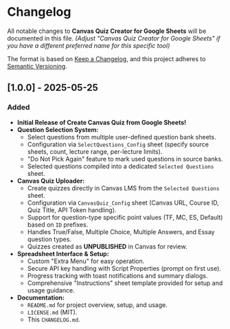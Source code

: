 # Changelog

All notable changes to **Canvas Quiz Creator for Google Sheets** will be documented in this file. 
*(Adjust "Canvas Quiz Creator for Google Sheets" if you have a different preferred name for this specific tool)*

The format is based on [Keep a Changelog](https://keepachangelog.com/en/1.0.0/),
and this project adheres to [Semantic Versioning](https://semver.org/spec/v2.0.0.html).

## [1.0.0] - 2025-05-25

### Added

-   **Initial Release of Create Canvas Quiz from Google Sheets!**
-   **Question Selection System:**
    -   Select questions from multiple user-defined question bank sheets.
    -   Configuration via `SelectQuestions_Config` sheet (specify source sheets, count, lecture range, per-lecture limits).
    -   "Do Not Pick Again" feature to mark used questions in source banks.
    -   Selected questions compiled into a dedicated `Selected Questions` sheet.
-   **Canvas Quiz Uploader:**
    -   Create quizzes directly in Canvas LMS from the `Selected Questions` sheet.
    *   Configuration via `CanvasQuiz_Config` sheet (Canvas URL, Course ID, Quiz Title, API Token handling).
    -   Support for question-type specific point values (TF, MC, ES, Default) based on `ID` prefixes.
    -   Handles True/False, Multiple Choice, Multiple Answers, and Essay question types.
    -   Quizzes created as **UNPUBLISHED** in Canvas for review.
-   **Spreadsheet Interface & Setup:**
    -   Custom "Extra Menu" for easy operation.
    -   Secure API key handling with Script Properties (prompt on first use).
    -   Progress tracking with toast notifications and summary dialogs.
    -   Comprehensive "Instructions" sheet template provided for setup and usage guidance.
-   **Documentation:**
    -   `README.md` for project overview, setup, and usage.
    -   `LICENSE.md` (MIT).
    -   This `CHANGELOG.md`.
